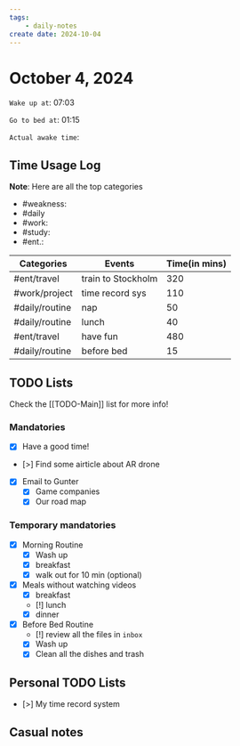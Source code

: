 ```yaml
---
tags: 
    - daily-notes
create date: 2024-10-04
---
```


# October 4, 2024

`Wake up at`: 07:03

`Go to bed at`: 01:15

`Actual awake time`: 

## Time Usage Log

**Note**: Here are all the top categories

- #weakness: 
- #daily
- #work:
- #study:
- #ent.:

| Categories     | Events             | Time(in mins) |
|----------------|--------------------|---------------|
| #ent/travel    | train to Stockholm | 320           |
| #work/project  | time record sys    | 110           |
| #daily/routine | nap                | 50            |
| #daily/routine | lunch              | 40            |
| #ent/travel    | have fun           | 480           |
| #daily/routine | before bed         | 15            |

## TODO Lists

Check the [[TODO-Main]] list for more info!

### Mandatories

- [x] Have a good time!
- [>] Find some airticle about AR drone
- [x] Email to Gunter 
    - [x] Game companies
    - [x] Our road map

### Temporary mandatories

- [x] Morning Routine 
    - [x] Wash up
    - [x] breakfast
    - [x] walk out for 10 min (optional)

- [x] Meals without watching videos
    - [x] breakfast
    - [!] lunch
    - [x] dinner

- [x] Before Bed Routine
    - [!] review all the files in `inbox`
    - [x] Wash up
    - [x] Clean all the dishes and trash
    
## Personal TODO Lists

- [>] My time record system

## Casual notes

